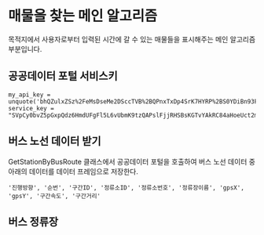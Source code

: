 # 매물을 찾는 메인 알고리즘
목적지에서 사용자로부터 입력된 시간에 갈 수 있는 매물들을 표시해주는 메인 알고리즘 부분입니다.

## 공공데이터 포털 서비스키

```
my_api_key = unquote('bhQZulxZSz%2FeMsDseMe2DSccTVB%2BQPnxTxDp4SrK7HYRP%2BS0YDiBn93FLz0d%2FMFbyMPUqAvaMqrtW4e9%2FnHYhA%3D%3D')
service_key = "SVpCy0bvZ5pGxpQdz6HmdUFgFl5L6vUbmK9tzQAPslFjjRHSBsKGTvYAkRC84aHoeUct2mtsiD8YfWyEzOQMIQ%3D%3D"
```

## 버스 노선 데이터 받기

GetStationByBusRoute 클래스에서 공공데이터 포털을 호출하여 버스 노선 데이터 중 아래의 데이터를 데이터 프레임으로 저장한다.
```
'진행방향', '순번', '구간ID', '정류소ID', '정류소번호', '정류장이름', 'gpsX', 'gpsY', '구간속도', '구간거리'
```


## 버스 정류장 

